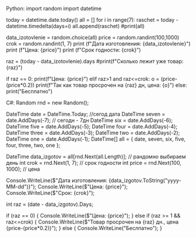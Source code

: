 Python:
import random
import datetime


today = datetime.date.today()
all = []
for i in range(7):
    raschet = today - datetime.timedelta(days=i)
    all.append(raschet)
    #print(all)


data_izotovlenie = random.choice(all)
price = random.randint(100,1000)
crok = random.randint(1, 7)
print (f"Дата изготовления: {data_izotovlenie}")
print (f"Цена: {price}")
print (f"Срок годности: {crok}")


raz = (today - data_izotovlenie).days
#print(f"Сколько лежит уже товар: {raz}")


if raz == 0:
    print(f"Цена: {price}")
elif raz>1 and raz<=crok:
    o = (price-(price*0.2))
    print(f"Так как товар  просрочен на {raz} дн, цена: {o}")
else:
    print("Бесплатно")

C#:
Random rnd = new Random();

DateTime date = DateTime.Today; //сегод дата
DateTime seven = date.AddDays(-7); // сегодн - 7дн
DateTime six = date.AddDays(-6);
DateTime five = date.AddDays(-5);
DateTime four = date.AddDays(-4);
DateTime three = date.AddDays(-3);
DateTime two = date.AddDays(-2);
DateTime one = date.AddDays(-1);
DateTime[] all = { date, seven, six, five, four, three, two, one };

DateTime data_izgotov = all[rnd.Next(all.Length)]; // рандомно выбираем день
int crok = rnd.Next(1, 7); // срок годности
int price = rnd.Next(100, 1000); // цена

Console.WriteLine($"Дата изготовления: {data_izgotov.ToString("yyyy-MM-dd")}");
Console.WriteLine($"Цена: {price}");
Console.WriteLine($"Срок: {crok}");

int raz = (date - data_izgotov).Days;

if (raz == 0)
{
    Console.WriteLine($"Цена: {price}");
}
else if (raz >= 1 && raz<=crok)
{
    Console.WriteLine($"Товар просрочен на {raz} дн., цена {price-(price*0.2)}");
}
else {
    Console.WriteLine("Беслпатно");
}
